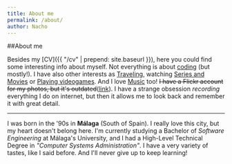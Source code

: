 ```yaml
---
title: About me
permalink: /about/
author: Nacho
---
```

##About me

Besides my [CV]({{ "/cv" | prepend: site.baseurl }}), here you could find some interesting info about myself.
Not everything is about [coding][github] (but mostly!). I have also other interests as [Traveling][travel-blog], watching [Series and Movies][traktv] or [Playing videogames][steam]. And I love [Music][lastfm] too! <strike>I have a Flickr account for my photos, but it's outdated</strike>([link][flickr]).
I have a strange obsession _recording_ everything I do on internet, but then it allows me to look back and remember it with great detail.

---

I was born in the '90s in **Málaga** (South of Spain). I really love this city, but my heart doesn't belong here.
I'm currently studying a Bachelor of _Software Engineering_ at Málaga's University, and I had a High-Level Technical Degree in _"Computer Systems Administration"_.
I have a very variety of tastes, like I said before. And I'll never give up to keep learning!

[github]: https://github.com/frisinacho
[travel-blog]: https://travelonthemoon.wordpress.com
[traktv]: http://trakt.tv/users/frisinacho
[steam]: http://steamcommunity.com/id/frisinacho/
[lastfm]: http://www.last.fm/es/user/frisinax
[flickr]: https://www.flickr.com/photos/frisinacho/
